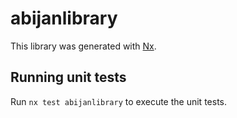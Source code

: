 # abijanlibrary

This library was generated with [Nx](https://nx.dev).

## Running unit tests

Run `nx test abijanlibrary` to execute the unit tests.
